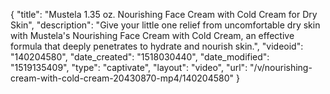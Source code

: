 {
    "title": "Mustela 1.35 oz. Nourishing Face Cream with Cold Cream for Dry Skin",
    "description": "Give your little one relief from uncomfortable dry skin with Mustela's Nourishing Face Cream with Cold Cream, an effective formula that deeply penetrates to hydrate and nourish skin.",
    "videoid": "140204580",
    "date_created": "1518030440",
    "date_modified": "1519135409",
    "type": "captivate",
    "layout": "video",
    "url": "\/v\/nourishing-cream-with-cold-cream-20430870-mp4\/140204580"
}
